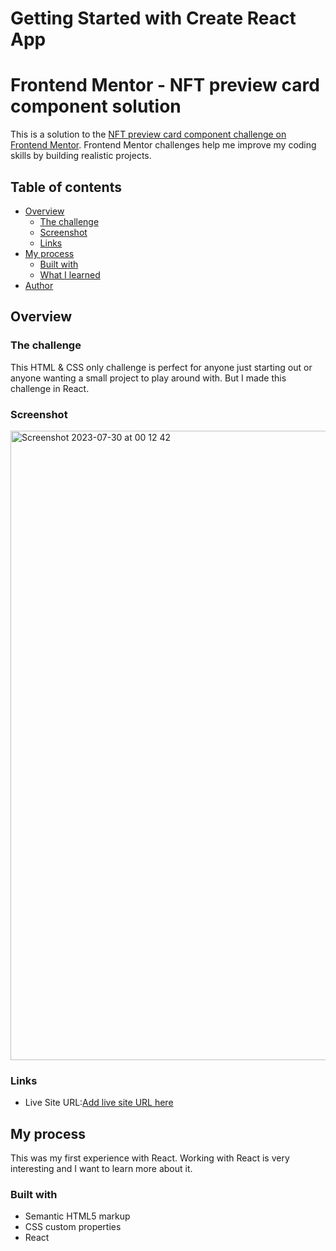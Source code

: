 # Getting Started with Create React App

# Frontend Mentor - NFT preview card component solution

This is a solution to the [NFT preview card component challenge on Frontend Mentor](https://www.frontendmentor.io/challenges/nft-preview-card-component-SbdUL_w0U). Frontend Mentor challenges help me improve my coding skills by building realistic projects. 

## Table of contents

- [Overview](#overview)
  - [The challenge](#the-challenge)
  - [Screenshot](#screenshot)
  - [Links](#links)
- [My process](#my-process)
  - [Built with](#built-with)
  - [What I learned](#what-i-learned)
- [Author](#author)

## Overview

### The challenge
This HTML & CSS only challenge is perfect for anyone just starting out or anyone wanting a small project to play around with.
But I made this challenge in React.

### Screenshot
<img width="1007" alt="Screenshot 2023-07-30 at 00 12 42" src="https://github.com/mariamo101/TIC-TAC-TOE/assets/117212859/681e86e3-bc94-44a5-83e3-786005e91875">

### Links
- Live Site URL:[Add live site URL here](https://nft-react-app-mm.netlify.app/)

## My process
This was my first experience with React.
Working with React is very interesting and I want to learn more about it.

### Built with

- Semantic HTML5 markup
- CSS custom properties
- React
